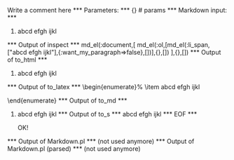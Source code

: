 Write a comment here
*** Parameters: ***
{} # params 
*** Markdown input: ***
1. abcd
efgh
ijkl

*** Output of inspect ***
md_el(:document,[
	md_el(:ol,[md_el(:li_span,["abcd efgh ijkl"],{:want_my_paragraph=>false},[])],{},[])
],{},[])
*** Output of to_html ***
<ol>
<li>abcd efgh ijkl</li>
</ol>
*** Output of to_latex ***
\begin{enumerate}%
\item abcd efgh ijkl

\end{enumerate}
*** Output of to_md ***
1.  abcd efgh ijkl
*** Output of to_s ***
abcd efgh ijkl
*** EOF ***



	OK!



*** Output of Markdown.pl ***
(not used anymore)
*** Output of Markdown.pl (parsed) ***
(not used anymore)